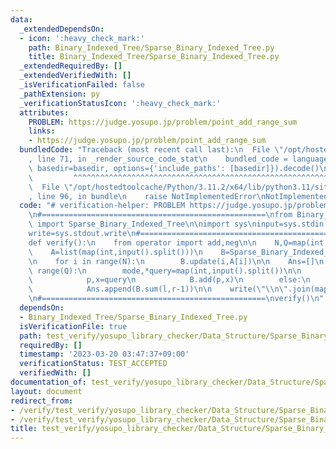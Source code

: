 ```yaml
---
data:
  _extendedDependsOn:
  - icon: ':heavy_check_mark:'
    path: Binary_Indexed_Tree/Sparse_Binary_Indexed_Tree.py
    title: Binary_Indexed_Tree/Sparse_Binary_Indexed_Tree.py
  _extendedRequiredBy: []
  _extendedVerifiedWith: []
  _isVerificationFailed: false
  _pathExtension: py
  _verificationStatusIcon: ':heavy_check_mark:'
  attributes:
    PROBLEM: https://judge.yosupo.jp/problem/point_add_range_sum
    links:
    - https://judge.yosupo.jp/problem/point_add_range_sum
  bundledCode: "Traceback (most recent call last):\n  File \"/opt/hostedtoolcache/Python/3.11.2/x64/lib/python3.11/site-packages/onlinejudge_verify/documentation/build.py\"\
    , line 71, in _render_source_code_stat\n    bundled_code = language.bundle(stat.path,\
    \ basedir=basedir, options={'include_paths': [basedir]}).decode()\n          \
    \         ^^^^^^^^^^^^^^^^^^^^^^^^^^^^^^^^^^^^^^^^^^^^^^^^^^^^^^^^^^^^^^^^^^^^^^^^^^^^^^^^^\n\
    \  File \"/opt/hostedtoolcache/Python/3.11.2/x64/lib/python3.11/site-packages/onlinejudge_verify/languages/python.py\"\
    , line 96, in bundle\n    raise NotImplementedError\nNotImplementedError\n"
  code: "# verification-helper: PROBLEM https://judge.yosupo.jp/problem/point_add_range_sum\n\
    \n#==================================================\nfrom Binary_Indexed_Tree.Sparse_Binary_Indexed_Tree\
    \ import Sparse_Binary_Indexed_Tree\n\nimport sys\ninput=sys.stdin.readline\n\
    write=sys.stdout.write\n#==================================================\n\
    def verify():\n    from operator import add,neg\n\n    N,Q=map(int,input().split())\n\
    \    A=list(map(int,input().split()))\n    B=Sparse_Binary_Indexed_Tree(N,add,0,neg)\n\
    \n    for i in range(N):\n        B.update(i,A[i])\n\n    Ans=[]\n    for q in\
    \ range(Q):\n        mode,*query=map(int,input().split())\n\n        if mode==0:\n\
    \            p,x=query\n            B.add(p,x)\n        else:\n            l,r=query\n\
    \            Ans.append(B.sum(l,r-1))\n\n    write(\"\\n\".join(map(str,Ans)))\n\
    \n#==================================================\nverify()\n"
  dependsOn:
  - Binary_Indexed_Tree/Sparse_Binary_Indexed_Tree.py
  isVerificationFile: true
  path: test_verify/yosupo_library_checker/Data_Structure/Sparse_Binary_Indexed_Tree.test.py
  requiredBy: []
  timestamp: '2023-03-20 03:47:37+09:00'
  verificationStatus: TEST_ACCEPTED
  verifiedWith: []
documentation_of: test_verify/yosupo_library_checker/Data_Structure/Sparse_Binary_Indexed_Tree.test.py
layout: document
redirect_from:
- /verify/test_verify/yosupo_library_checker/Data_Structure/Sparse_Binary_Indexed_Tree.test.py
- /verify/test_verify/yosupo_library_checker/Data_Structure/Sparse_Binary_Indexed_Tree.test.py.html
title: test_verify/yosupo_library_checker/Data_Structure/Sparse_Binary_Indexed_Tree.test.py
---
```

